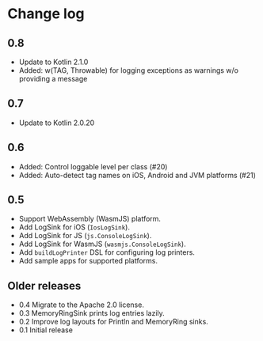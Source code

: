 # Change log

## 0.8

- Update to Kotlin 2.1.0
- Added: w(TAG, Throwable) for logging exceptions as warnings w/o providing a message

## 0.7

- Update to Kotlin 2.0.20

## 0.6

- Added: Control loggable level per class (#20)
- Added: Auto-detect tag names on iOS, Android and JVM platforms (#21)

## 0.5

- Support WebAssembly (WasmJS) platform.
- Add LogSink for iOS (`IosLogSink`).
- Add LogSink for JS (`js.ConsoleLogSink`).
- Add LogSink for WasmJS (`wasmjs.ConsoleLogSink`).
- Add `buildLogPrinter` DSL for configuring log printers.
- Add sample apps for supported platforms.

## Older releases

- 0.4 Migrate to the Apache 2.0 license.
- 0.3 MemoryRingSink prints log entries lazily.
- 0.2 Improve log layouts for Println and MemoryRing sinks.
- 0.1 Initial release
